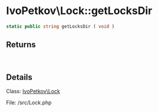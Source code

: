 # IvoPetkov\Lock::getLocksDir

```php
static public string getLocksDir ( void )
```

## Returns

&nbsp;&nbsp;&nbsp;&nbsp;&nbsp;&nbsp;

## Details

Class: [IvoPetkov\Lock](ivopetkov.lock.class.md)

File: /src/Lock.php

